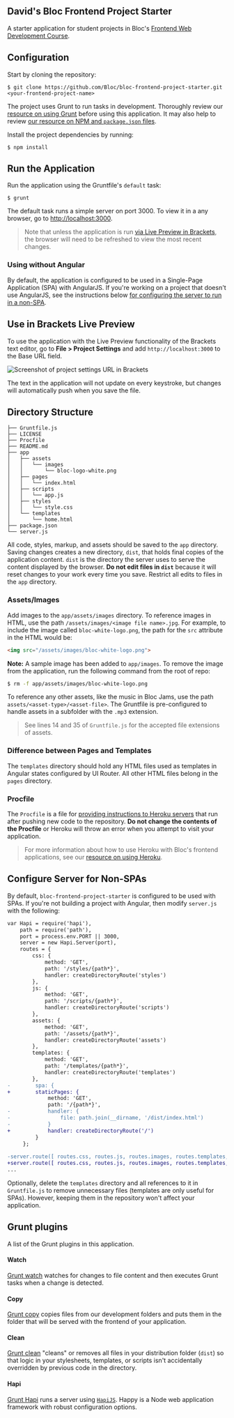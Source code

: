 ##  David's Bloc Frontend Project Starter



A starter application for student projects in Bloc's [Frontend Web Development Course](https://www.bloc.io/frontend-development-bootcamp).

## Configuration

Start by cloning the repository:

```
$ git clone https://github.com/Bloc/bloc-frontend-project-starter.git <your-frontend-project-name>
```

The project uses Grunt to run tasks in development. Thoroughly review our [resource on using Grunt](https://www.bloc.io/resources/using-grunt) before using this application. It may also help to review [our resource on NPM and `package.json` files](https://www.bloc.io/resources/npm-and-package-json).

Install the project dependencies by running:

```
$ npm install
```

## Run the Application

Run the application using the Gruntfile's `default` task:

```
$ grunt
```

The default task runs a simple server on port 3000. To view it in a any browser, go to [http://localhost:3000](http://localhost:3000).

>Note that unless the application is run [via Live Preview in Brackets](#use-in-brackets-live-preview), the browser will need to be refreshed to view the most recent changes.

### Using without Angular

By default, the application is configured to be used in a Single-Page Application (SPA) with AngularJS. If you're working on a project that doesn't use AngularJS, see the instructions below [for configuring the server to run in a non-SPA](#configure-server-for-non-spas).

## Use in Brackets Live Preview

To use the application with the Live Preview functionality of the Brackets text editor, go to __File > Project Settings__ and add `http://localhost:3000` to the Base URL field.

![Screenshot of project settings URL in Brackets](https://bloc-global-assets.s3.amazonaws.com/images-frontend/screenshots/bloc-frontend-project-starter/live_preview_project_settings.png)

The text in the application will not update on every keystroke, but changes will automatically push when you save the file.

## Directory Structure

```
├── Gruntfile.js
├── LICENSE
├── Procfile
├── README.md
├── app
│   ├── assets
│   │   └── images
│   │       └── bloc-logo-white.png
│   ├── pages
│   │   └── index.html
│   ├── scripts
│   │   └── app.js
│   ├── styles
│   │   └── style.css
│   └── templates
│       └── home.html
├── package.json
└── server.js
```

All code, styles, markup, and assets should be saved to the `app` directory. Saving changes creates a new directory, `dist`, that holds final copies of the application content. `dist` is the directory the server uses to serve the content displayed by the browser. __Do not edit files in `dist`__ because it will reset changes to your work every time you save. Restrict all edits to files in the `app` directory.

### Assets/Images

Add images to the `app/assets/images` directory. To reference images in HTML, use the path `/assets/images/<image file name>.jpg`. For example, to include the image called `bloc-white-logo.png`, the path for the `src` attribute in the HTML would be:

```html 
<img src="/assets/images/bloc-white-logo.png">
```

__Note:__ A sample image has been added to `app/images`. To remove the image from the application, run the following command from the root of repo:

```bash
$ rm -f app/assets/images/bloc-white-logo.png
```

To reference any other assets, like the music in Bloc Jams, use the path `assets/<asset-type>/<asset-file>`. The Gruntfile is pre-configured to handle assets in a subfolder with the `.mp3` extension.

>See lines 14 and 35 of `Gruntfile.js` for the accepted file extensions of assets.

### Difference between Pages and Templates

The `templates` directory should hold any HTML files used as templates in Angular states configured by UI Router. All other HTML files belong in the `pages` directory.

### Procfile

The `Procfile` is a file for [providing instructions to Heroku servers](https://devcenter.heroku.com/articles/procfile) that run after pushing new code to the repository. __Do not change the contents of the Procfile__ or Heroku will throw an error when you attempt to visit your application.

>For more information about how to use Heroku with Bloc's frontend applications, see our [resource on using Heroku](https://www.bloc.io/resources/using-heroku-frontend).

## Configure Server for Non-SPAs

By default, `bloc-frontend-project-starter` is configured to be used with SPAs. If you're not building a project with Angular, then modify `server.js` with the following:

```diff
var Hapi = require('hapi'),
    path = require('path'),
    port = process.env.PORT || 3000,
    server = new Hapi.Server(port),
    routes = {
        css: {
            method: 'GET',
            path: '/styles/{path*}',
            handler: createDirectoryRoute('styles')
        },
        js: {
            method: 'GET',
            path: '/scripts/{path*}',
            handler: createDirectoryRoute('scripts')
        },
        assets: {
            method: 'GET',
            path: '/assets/{path*}',
            handler: createDirectoryRoute('assets')
        },
        templates: {
            method: 'GET',
            path: '/templates/{path*}',
            handler: createDirectoryRoute('templates')
        },
-        spa: {
+        staticPages: {
             method: 'GET',
             path: '/{path*}',
-            handler: {
-                file: path.join(__dirname, '/dist/index.html')
-            }
+            handler: createDirectoryRoute('/')
         }
     };
 
-server.route([ routes.css, routes.js, routes.images, routes.templates, routes.spa ]);
+server.route([ routes.css, routes.js, routes.images, routes.templates, routes.staticPages ]);
...
```

Optionally, delete the `templates` directory and all references to it in `Gruntfile.js` to remove unnecessary files (templates are only useful for SPAs). However, keeping them in the repository won't affect your application.

## Grunt plugins

A list of the Grunt plugins in this application.

#### Watch

[Grunt watch](https://github.com/gruntjs/grunt-contrib-watch) watches for changes to file content and then executes Grunt tasks when a change is detected.

#### Copy

[Grunt copy](https://github.com/gruntjs/grunt-contrib-copy) copies files from our development folders and puts them in the folder that will be served with the frontend of your application.

#### Clean

[Grunt clean](https://github.com/gruntjs/grunt-contrib-clean) "cleans" or removes all files in your distribution folder (`dist`) so that logic in your stylesheets, templates, or scripts isn't accidentally overridden by previous code in the directory.

#### Hapi

[Grunt Hapi](https://github.com/athieriot/grunt-hapi) runs a server using [`HapiJS`](http://hapijs.com/). Happy is a Node web application framework with robust configuration options.
